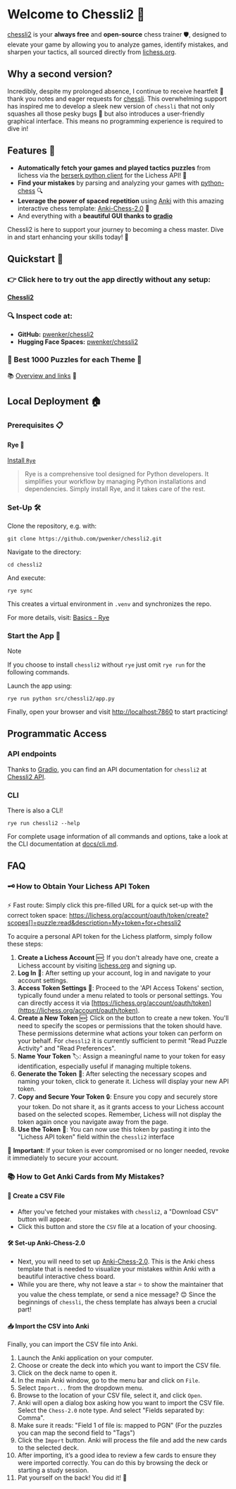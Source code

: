 # Welcome to Chessli2 🏰

[chessli2](https://github.com/pwenker/chessli2) is your **always free** and **open-source** chess trainer 🛡️, designed to elevate your game by allowing you to analyze games, identify mistakes, and sharpen your tactics, all sourced directly from [lichess.org](https://lichess.org/).

## Why a second version?

Incredibly, despite my prolonged absence, I continue to receive heartfelt 💌 thank you notes and eager requests for [chessli](https://github.com/pwenker/chessli). 
This overwhelming support has inspired me to develop a sleek new version of `chessli` that not only squashes all those pesky bugs 🐛 but also introduces a user-friendly graphical interface. This means no programming experience is required to dive in!

## Features 🌟

- **Automatically fetch your games and played tactics puzzles** from lichess via the [berserk python client](https://github.com/lichess-org/berserk) for the Lichess API! 🔄
- **Find your mistakes** by parsing and analyzing your games with [python-chess](https://github.com/niklasf/python-chess) 🔍
- **Leverage the power of spaced repetition** using [Anki](https://apps.ankiweb.net/) with this amazing interactive chess template: [Anki-Chess-2.0](https://github.com/TowelSniffer/Anki-Chess-2.0) 🧠
- And everything with a **beautiful GUI thanks to [gradio](https://www.gradio.app/)**

Chessli2 is here to support your journey to becoming a chess master. Dive in and start enhancing your skills today! 🚀

## Quickstart 🚀

### 👉 Click here to try out the app directly without any setup:
[**Chessli2**](https://pwenker-chessli2.hf.space/)


### 🔍 Inspect code at:
- **GitHub:** [pwenker/chessli2](https://github.com/pwenker/chessli2)
- **Hugging Face Spaces:** [pwenker/chessli2](https://huggingface.co/spaces/pwenker/chessli2)

### 🌟 Best 1000 Puzzles for each Theme 🧩

📚 [Overview and links](https://github.com/pwenker/chessli2/docs/best_1000_puzzles_by_theme.md) 🔗

## Local Deployment 🏠

### Prerequisites 📋

#### Rye 🌾
[Install `Rye`](https://rye-up.com/guide/installation/#installing-rye)
> Rye is a comprehensive tool designed for Python developers. It simplifies your workflow by managing Python installations and dependencies. Simply install Rye, and it takes care of the rest.

### Set-Up 🛠️

Clone the repository, e.g. with:
```
git clone https://github.com/pwenker/chessli2.git
```
Navigate to the directory:
```
cd chessli2
```
And execute:
```
rye sync
```
This creates a virtual environment in `.venv` and synchronizes the repo.

For more details, visit: [Basics - Rye](https://rye-up.com/guide/basics/)

### Start the App 🌟

> [!NOTE]  
> If you choose to install `chessli2` without `rye` just omit `rye run` for the following commands.

Launch the app using:
```
rye run python src/chessli2/app.py
```

Finally, open your browser and visit [http://localhost:7860](http://localhost:7860/) to start practicing!


## Programmatic Access

### API endpoints
Thanks to [Gradio](https://www.gradio.app/), you can find an API documentation for `chessli2` at [Chessli2 API](https://pwenker-chessli2.hf.space/?view=api).

### CLI

There is also a CLI! 
```
rye run chessli2 --help
```

For complete usage information of all commands and options, take a look at the CLI documentation at [docs/cli.md](docs/cli.md).

## FAQ

### 🗝️ How to Obtain Your Lichess API Token

:zap: Fast route: Simply click this pre-filled URL for a quick set-up with the correct token space: https://lichess.org/account/oauth/token/create?scopes[]=puzzle:read&description=My+token+for+chessli2

To acquire a personal API token for the Lichess platform, simply follow these steps:

1. **Create a Lichess Account** 🆕: If you don't already have one, create a Lichess account by visiting [lichess.org](https://lichess.org) and signing up.
2. **Log In** 🔑: After setting up your account, log in and navigate to your account settings.
3. **Access Token Settings** 🔧: Proceed to the 'API Access Tokens' section, typically found under a menu related to tools or personal settings. You can directly access it via [https://lichess.org/account/oauth/token](https://lichess.org/account/oauth/token).
4. **Create a New Token** 🆕: Click on the button to create a new token. You'll need to specify the scopes or permissions that the token should have. These permissions determine what actions your token can perform on your behalf. For `chessli2` it is currently sufficient to permit "Read Puzzle Activity" and "Read Preferences".
5. **Name Your Token** 🏷️: Assign a meaningful name to your token for easy identification, especially useful if managing multiple tokens.
6. **Generate the Token** 🔄: After selecting the necessary scopes and naming your token, click to generate it. Lichess will display your new API token.
7. **Copy and Secure Your Token** 🔒: Ensure you copy and securely store your token. Do not share it, as it grants access to your Lichess account based on the selected scopes. Remember, Lichess will not display the token again once you navigate away from the page.
8. **Use the Token** 🚀: You can now use this token by pasting it into the "Lichess API token" field within the `chessli2` interface

🚨 **Important**: If your token is ever compromised or no longer needed, revoke it immediately to secure your account.

### 📚 How to Get Anki Cards from My Mistakes?

#### 📄 Create a CSV File
- After you've fetched your mistakes with `chessli2`, a "Download CSV" button will appear.  
- Click this button and store the `CSV` file at a location of your choosing.

#### 🛠 Set-up Anki-Chess-2.0
- Next, you will need to set up [Anki-Chess-2.0](https://github.com/TowelSniffer/Anki-Chess-2.0). This is the Anki chess template that is needed to visualize your mistakes within Anki with a beautiful interactive chess board.
- While you are there, why not leave a star ⭐ to show the maintainer that you value the chess template, or send a nice message? 😊 Since the beginnings of `chessli`, the chess template has always been a crucial part!

#### 📥 Import the CSV into Anki

Finally, you can import the CSV file into Anki.

1. Launch the Anki application on your computer.
2. Choose or create the deck into which you want to import the CSV file.
3. Click on the deck name to open it.
4. In the main Anki window, go to the menu bar and click on `File`.
5. Select `Import...` from the dropdown menu.
6. Browse to the location of your CSV file, select it, and click `Open`.
7. Anki will open a dialog box asking how you want to import the CSV file. Select the `Chess-2.0` note type. And select "Fields separated by: Comma".
8. Make sure it reads: "Field 1 of file is: mapped to PGN" (For the puzzles you can map the second field to "Tags")
9. Click the `Import` button. Anki will process the file and add the new cards to the selected deck.
10. After importing, it’s a good idea to review a few cards to ensure they were imported correctly. You can do this by browsing the deck or starting a study session.
11. Pat yourself on the back! You did it! 🎉
